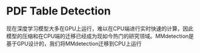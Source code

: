 # PDF Table Detection

现在深度学习模型大多在GPU上运行，难以在CPU端进行实时快速的计算，因此模型的压缩和在CPU端的迁移已经成为现如今热门的研究领域。MMdetection是基于GPU设计的，我们将MMdetection迁移到CPU上运行

